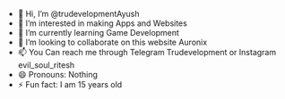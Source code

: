 - 👋 Hi, I’m @trudevelopmentAyush
- 👀 I’m interested in making  Apps and Websites 
- 🌱 I’m currently learning Game Development 
- 💞️ I’m looking to collaborate on this website Auronix
- 📫 You Can reach me through Telegram Trudevelopment or Instagram evil_soul_ritesh
- 😄 Pronouns: Nothing
- ⚡ Fun fact: I am 15 years old

<!---
trudevelopmentAyush/trudevelopmentAyush is a ✨ special ✨ repository because its `README.md` (this file) appears on your GitHub profile.
You can click the Preview link to take a look at your changes.
--->
